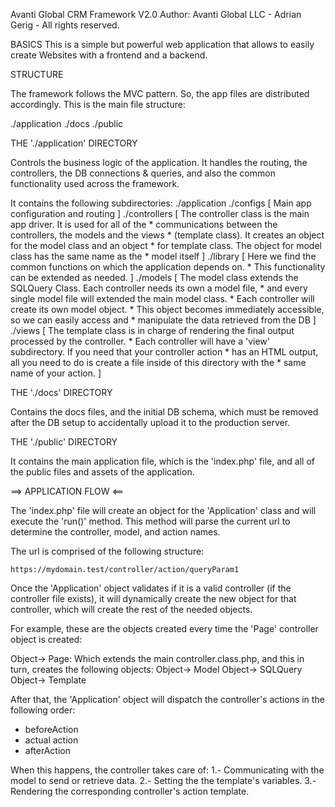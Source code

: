 Avanti Global CRM Framework V2.0
Author: Avanti Global LLC - Adrian Gerig - All rights reserved.

BASICS
This is a simple but powerful web application that allows to easily create
Websites with a frontend and a backend.

STRUCTURE

The framework follows the MVC pattern. So, the app files are distributed accordingly.
This is the main file structure:

./application
./docs
./public

THE './application' DIRECTORY

Controls the business logic of the application. It handles the routing, the controllers, 
the DB connections & queries, and also the common functionality used across the framework.

It contains the following subdirectories:
./application
    ./configs           [ Main app configuration and routing ]
    ./controllers       [ The controller class is the main app driver. It is used for all of the
                        *  communications between the controllers, the models and the views 
                        *  (template class). It creates an object for the model class and an object 
                        *  for template class. The object for model class has the same name as the 
                        *  model itself ]
    ./library           [ Here we find the common functions on which the application depends on. 
                        * This functionality can be extended as needed. ]
    ./models            [ The model class extends the SQLQuery Class. Each controller needs its own a model file,
                        *  and every single model file will extended the main model class.
                        *  Each controller will create its own model object. 
                        *  This object becomes immediately accessible, so we can easily access and 
                        *  manipulate the data retrieved from the DB  ]
    ./views             [ The template class is in charge of rendering the final output processed by the controller.
                        *  Each controller will have a 'view' subdirectory. If you need that your controller action
                        *  has an HTML output, all you need to do is create a file inside of this directory with the
                        *  same name of your action.   ]

THE './docs' DIRECTORY

Contains the docs files, and the initial DB schema, which must be removed after the DB setup to accidentally upload
it to the production server.

THE './public' DIRECTORY

It contains the main application file, which is the 'index.php' file, and all of the public files and assets 
of the application.

==> APPLICATION FLOW <==

The 'index.php' file will create an object for the 'Application' class and will execute the 'run()' method. This method
will parse the current url to determine the controller, model, and action names. 

The url is comprised of the following structure:

    https://mydomain.test/controller/action/queryParam1

Once the 'Application' object validates if it is a valid controller (if the controller file exists), it will dynamically create 
the new object for that controller, which will create the rest of the needed objects. 

For example, these are the objects created every time the 'Page' controller object is created:

Object-> Page: Which extends the main controller.class.php, and this in turn, creates the following objects: 
    Object-> Model
        Object-> SQLQuery
    Object-> Template

After that, the 'Application' object will dispatch the controller's actions in the following order:

- beforeAction
- actual action
- afterAction

When this happens, the controller takes care of:
    1.- Communicating with the model to send or retrieve data.
    2.- Setting the the template's variables.
    3.- Rendering the corresponding controller's action template.